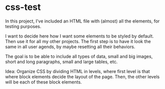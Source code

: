 # css-test
In this project, I've included an HTML file with (almost) all the elements, for testing purposes. 

I want to decide here how I want some elements to be styled by default. Then use it for all my other projects. The first step is to have it look the same in all user agends, by maybe resetting all their behaviors. 

The goal is to be able to include all types of data, small and big images, short and long paragraphs, small and large tables, etc. 

Idea: Organize CSS by dividing HTML in levels, where first level is that where block elements decide the layout of the page. Then, the other levels will be each of these block elements. 
